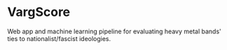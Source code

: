 # VargScore

Web app and machine learning pipeline for evaluating heavy metal bands' ties to nationalist/fascist ideologies.

